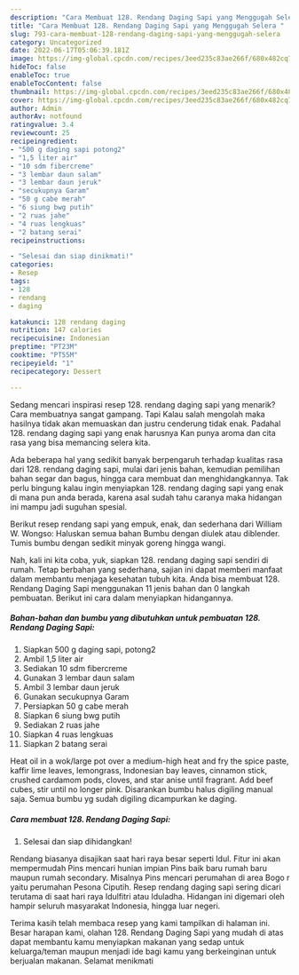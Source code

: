 ```yaml
---
description: "Cara Membuat 128. Rendang Daging Sapi yang Menggugah Selera "
title: "Cara Membuat 128. Rendang Daging Sapi yang Menggugah Selera "
slug: 793-cara-membuat-128-rendang-daging-sapi-yang-menggugah-selera
category: Uncategorized
date: 2022-06-17T05:06:39.181Z
image: https://img-global.cpcdn.com/recipes/3eed235c83ae266f/680x482cq70/128-rendang-daging-sapi-foto-resep-utama.jpg
hideToc: false
enableToc: true
enableTocContent: false
thumbnail: https://img-global.cpcdn.com/recipes/3eed235c83ae266f/680x482cq70/128-rendang-daging-sapi-foto-resep-utama.jpg
cover: https://img-global.cpcdn.com/recipes/3eed235c83ae266f/680x482cq70/128-rendang-daging-sapi-foto-resep-utama.jpg
author: Admin
authorAv: notfound
ratingvalue: 3.4
reviewcount: 25
recipeingredient:
- "500 g daging sapi potong2"
- "1,5 liter air"
- "10 sdm fibercreme"
- "3 lembar daun salam"
- "3 lembar daun jeruk"
- "secukupnya Garam"
- "50 g cabe merah"
- "6 siung bwg putih"
- "2 ruas jahe"
- "4 ruas lengkuas"
- "2 batang serai"
recipeinstructions:

- "Selesai dan siap dinikmati!"
categories:
- Resep
tags:
- 128
- rendang
- daging

katakunci: 128 rendang daging 
nutrition: 147 calories
recipecuisine: Indonesian
preptime: "PT23M"
cooktime: "PT55M"
recipeyield: "1"
recipecategory: Dessert

---
```



Sedang mencari inspirasi resep 128. rendang daging sapi yang menarik? Cara membuatnya sangat gampang. Tapi Kalau salah mengolah maka hasilnya tidak akan memuaskan dan justru cenderung tidak enak. Padahal 128. rendang daging sapi yang enak harusnya Kan punya aroma dan cita rasa yang bisa memancing selera kita.


Ada beberapa hal yang sedikit banyak berpengaruh terhadap kualitas rasa dari 128. rendang daging sapi, mulai dari jenis bahan, kemudian pemilihan bahan segar dan bagus, hingga cara membuat dan menghidangkannya. Tak perlu bingung kalau ingin menyiapkan 128. rendang daging sapi yang enak di mana pun anda berada, karena asal sudah tahu caranya maka hidangan ini mampu jadi suguhan spesial.

Berikut resep rendang sapi yang empuk, enak, dan sederhana dari William W. Wongso: Haluskan semua bahan Bumbu dengan diulek atau diblender. Tumis bumbu dengan sedikit minyak goreng hingga wangi.


Nah, kali ini kita coba, yuk, siapkan 128. rendang daging sapi sendiri di rumah. Tetap berbahan yang sederhana, sajian ini dapat memberi manfaat dalam membantu menjaga kesehatan tubuh kita. Anda bisa membuat 128. Rendang Daging Sapi menggunakan 11 jenis bahan dan 0 langkah pembuatan. Berikut ini cara dalam menyiapkan hidangannya.

<!--inarticleads1-->

##### Bahan-bahan dan bumbu yang dibutuhkan untuk pembuatan 128. Rendang Daging Sapi:

1. Siapkan 500 g daging sapi, potong2
1. Ambil 1,5 liter air
1. Sediakan 10 sdm fibercreme
1. Gunakan 3 lembar daun salam
1. Ambil 3 lembar daun jeruk
1. Gunakan secukupnya Garam
1. Persiapkan 50 g cabe merah
1. Siapkan 6 siung bwg putih
1. Sediakan 2 ruas jahe
1. Siapkan 4 ruas lengkuas
1. Siapkan 2 batang serai


Heat oil in a wok/large pot over a medium-high heat and fry the spice paste, kaffir lime leaves, lemongrass, Indonesian bay leaves, cinnamon stick, crushed cardamom pods, cloves, and star anise until fragrant. Add beef cubes, stir until no longer pink. Disarankan bumbu halus digiling manual saja. Semua bumbu yg sudah digiling dicampurkan ke daging. 

<!--inarticleads2-->

##### Cara membuat 128. Rendang Daging Sapi:


1. Selesai dan siap dihidangkan!

Rendang biasanya disajikan saat hari raya besar seperti Idul. Fitur ini akan mempermudah Pins mencari hunian impian Pins baik baru rumah baru maupun rumah secondary. Misalnya Pins mencari perumahan di area Bogo r yaitu perumahan Pesona Ciputih. Resep rendang daging sapi sering dicari terutama di saat hari raya Idulfitri atau Iduladha. Hidangan ini digemari oleh hampir seluruh masyarakat Indonesia, hingga luar negeri. 

Terima kasih telah membaca resep yang kami tampilkan di halaman ini. Besar harapan kami, olahan 128. Rendang Daging Sapi yang mudah di atas dapat membantu kamu menyiapkan makanan yang sedap untuk keluarga/teman maupun menjadi ide bagi kamu yang berkeinginan untuk berjualan makanan. Selamat menikmati
